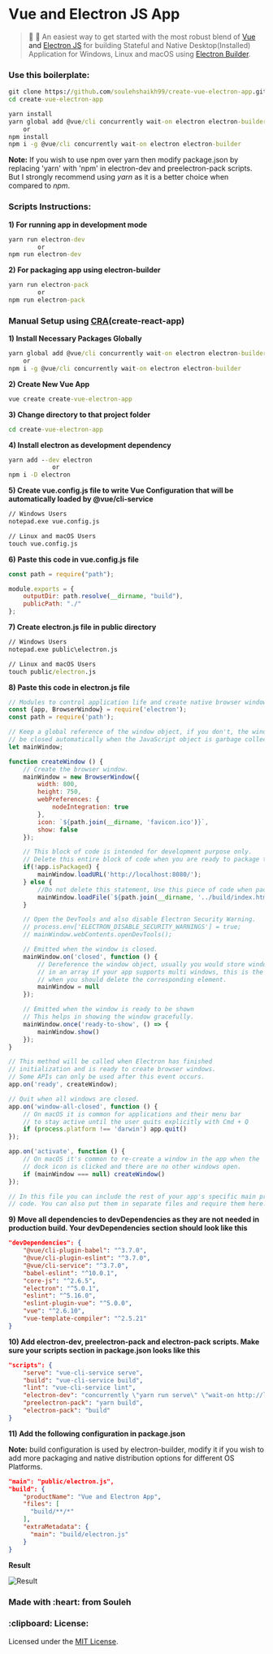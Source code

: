 # Vue and Electron JS App
> :rocket: :telescope: An easiest way to get started with the most robust blend of <a target="_blank" href="https://vuejs.org/">Vue<a/> and <a target="_blank" href="https://electronjs.org/">Electron JS</a> for building Stateful and Native Desktop(Installed) Application for Windows, Linux and macOS using <a target="_blank" href="https://github.com/electron-userland/electron-builder">Electron Builder</a>.

<h3>Use this boilerplate:</h3>

```cmd
git clone https://github.com/soulehshaikh99/create-vue-electron-app.git
cd create-vue-electron-app

yarn install
yarn global add @vue/cli concurrently wait-on electron electron-builder
    or
npm install
npm i -g @vue/cli concurrently wait-on electron electron-builder
```

**Note:** If you wish to use npm over yarn then modify package.json by replacing 'yarn' with 'npm' in electron-dev and preelectron-pack scripts.
But I strongly recommend using <em>yarn</em> as it is a better choice when compared to <em>npm</em>.

<h3>Scripts Instructions:</h3>

**1) For running app in development mode**

```cmd
yarn run electron-dev
        or
npm run electron-dev
```

**2) For packaging app using electron-builder**

```cmd
yarn run electron-pack
        or
npm run electron-pack
```

<h3>Manual Setup using <a href="https://github.com/facebook/create-react-app">CRA</a>(create-react-app)</h3>

**1) Install Necessary Packages Globally**

```cmd
yarn global add @vue/cli concurrently wait-on electron electron-builder
    or
npm i -g @vue/cli concurrently wait-on electron electron-builder
```

**2) Create New Vue App**

```cmd
vue create create-vue-electron-app
```

**3) Change directory to that project folder**

```cmd 
cd create-vue-electron-app
```

**4) Install electron as development dependency**

```cmd 
yarn add --dev electron
            or
npm i -D electron
```

**5) Create vue.config.js file to write Vue Configuration that will be automatically loaded by @vue/cli-service**

```cmd
// Windows Users
notepad.exe vue.config.js

// Linux and macOS Users 
touch vue.config.js
```

**6) Paste this code in vue.config.js file**

```javascript
const path = require("path");

module.exports = {
    outputDir: path.resolve(__dirname, "build"),
    publicPath: "./"
};
```

**7) Create electron.js file in public directory**

```cmd
// Windows Users
notepad.exe public\electron.js

// Linux and macOS Users
touch public/electron.js
```

**8) Paste this code in electron.js file**

```javascript
// Modules to control application life and create native browser window
const {app, BrowserWindow} = require('electron');
const path = require('path');

// Keep a global reference of the window object, if you don't, the window will
// be closed automatically when the JavaScript object is garbage collected.
let mainWindow;

function createWindow () {
    // Create the browser window.
    mainWindow = new BrowserWindow({
        width: 800,
        height: 750,
        webPreferences: {
            nodeIntegration: true
        },
        icon: `${path.join(__dirname, 'favicon.ico')}`,
        show: false
    });

    // This block of code is intended for development purpose only.
    // Delete this entire block of code when you are ready to package the application.
    if(!app.isPackaged) {
        mainWindow.loadURL('http://localhost:8080/');
    } else {
        //Do not delete this statement, Use this piece of code when packaging app for production environment
        mainWindow.loadFile(`${path.join(__dirname, '../build/index.html')}`);
    }

    // Open the DevTools and also disable Electron Security Warning.
    // process.env['ELECTRON_DISABLE_SECURITY_WARNINGS'] = true;
    // mainWindow.webContents.openDevTools();

    // Emitted when the window is closed.
    mainWindow.on('closed', function () {
        // Dereference the window object, usually you would store windows
        // in an array if your app supports multi windows, this is the time
        // when you should delete the corresponding element.
        mainWindow = null
    });

    // Emitted when the window is ready to be shown
    // This helps in showing the window gracefully.
    mainWindow.once('ready-to-show', () => {
        mainWindow.show()
    });
}

// This method will be called when Electron has finished
// initialization and is ready to create browser windows.
// Some APIs can only be used after this event occurs.
app.on('ready', createWindow);

// Quit when all windows are closed.
app.on('window-all-closed', function () {
    // On macOS it is common for applications and their menu bar
    // to stay active until the user quits explicitly with Cmd + Q
    if (process.platform !== 'darwin') app.quit()
});

app.on('activate', function () {
    // On macOS it's common to re-create a window in the app when the
    // dock icon is clicked and there are no other windows open.
    if (mainWindow === null) createWindow()
});

// In this file you can include the rest of your app's specific main process
// code. You can also put them in separate files and require them here.
```

**9) Move all dependencies to devDependencies as they are not needed in production build.
Your devDependencies section should look like this**

```json
"devDependencies": {
    "@vue/cli-plugin-babel": "^3.7.0",
    "@vue/cli-plugin-eslint": "^3.7.0",
    "@vue/cli-service": "^3.7.0",
    "babel-eslint": "^10.0.1",
    "core-js": "^2.6.5",
    "electron": "^5.0.1",
    "eslint": "^5.16.0",
    "eslint-plugin-vue": "^5.0.0",
    "vue": "^2.6.10",
    "vue-template-compiler": "^2.5.21"
}
```

**10) Add electron-dev, preelectron-pack and electron-pack scripts. Make sure your scripts section in package.json looks like this**

```json
"scripts": {
    "serve": "vue-cli-service serve",
    "build": "vue-cli-service build",
    "lint": "vue-cli-service lint",
    "electron-dev": "concurrently \"yarn run serve\" \"wait-on http://localhost:8080 && electron .\"",
    "preelectron-pack": "yarn build",
    "electron-pack": "build"
}
```

**11) Add the following configuration in package.json**

**Note:** build configuration is used by electron-builder, modify it if you wish to add more packaging and native distribution options for different OS Platforms.
```json
"main": "public/electron.js",
"build": {
    "productName": "Vue and Electron App",
    "files": [
      "build/**/*"
    ],
    "extraMetadata": {
      "main": "build/electron.js"
    }
}
```

**Result**

![Result](https://user-images.githubusercontent.com/39525716/57450259-a23d9700-727b-11e9-8f65-27fff78583e8.PNG)

<h3>Made with :heart: from Souleh</h3>

<h3>:clipboard: License: </h3>
Licensed under the <a href="https://github.com/soulehshaikh99/create-vue-electron-app/blob/master/LICENSE">MIT License</a>.
